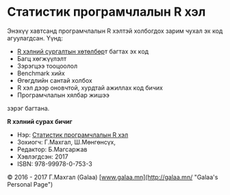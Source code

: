 # Статистик програмчлалын R хэл

Энэхүү хавтсанд програмчлалын R хэлтэй холбогдох зарим чухал эх код агуулагдсан. Үүнд:

* [R хэлний сургалтын хөтөлбөр](http://magadlal.mn/r_language.html)т багтах эх код
* Багц хөгжүүлэлт
* Зэрэгцээ тооцоолол
* Benchmark хийх
* Өгөгдлийн сантай холбох
* R хэл дээр оновчтой, хурдтай ажиллах код бичих
* Програмчлалын хялбар жишээ

зэрэг багтана.

**R хэлний сурах бичиг**

* Нэр: [Статистик програмчлалын R хэл](http://magadlal.mn/books/id-2.html)
* Зохиогч: Г.Махгал, Ш.Мөнгөнсүх, 
* Редактор: Б.Магсаржав
* Хэвлэгдсэн: 2017
* ISBN: 978-99978-0-753-3

© 2016 - 2017 Г.Махгал (Galaa) [www.galaa.mn](http://galaa.mn/ "Galaa's Personal Page")
